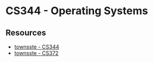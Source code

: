 # CS344 - Operating Systems



## Resources

- [townsste - CS344](https://github.com/townsste/CS344)
- [townsste - CS372](https://github.com/townsste/CS372/tree/master/Project%201)
